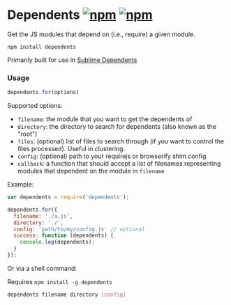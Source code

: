 # Dependents [![npm](http://img.shields.io/npm/v/dependents.svg)](https://npmjs.org/package/dependents) [![npm](http://img.shields.io/npm/dm/dependents.svg)](https://npmjs.org/package/dependents)


Get the JS modules that depend on (i.e., require) a given module.

`npm install dependents`

Primarily built for use in [Sublime Dependents](https://github.com/mrjoelkemp/sublime-dependents)

### Usage

```javascript
dependents.for(options)
```

Supported options:

* `filename`: the module that you want to get the dependents of
* `directory`: the directory to search for dependents (also known as the "root")
* `files`: (optional) list of files to search through (if you want to control the files processed). Useful in clustering.
* `config`: (optional) path to your requirejs or browserify shim config
* `callback`: a function that should accept a list of filenames representing modules that dependent on the module in `filename`

Example:

```javascript
var dependents = require('dependents');

dependents.for({
  filename: './a.js',
  directory: './',
  config: 'path/to/my/config.js' // optional
  success: function (dependents) {
    console.log(dependents);
  }
});
```

Or via a shell command:

Requires `npm install -g dependents`

```bash
dependents filename directory [config]
```
